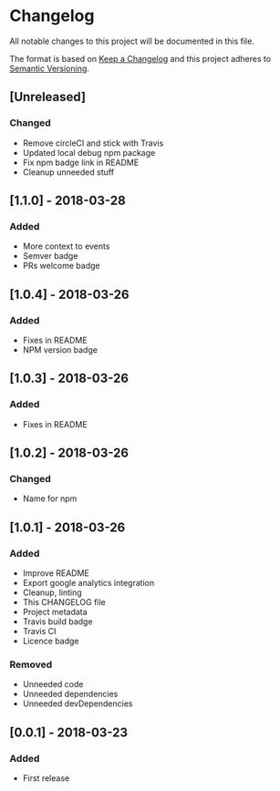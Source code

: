 # Changelog
All notable changes to this project will be documented in this file.

The format is based on [Keep a Changelog](http://keepachangelog.com/en/1.0.0/)
and this project adheres to [Semantic Versioning](http://semver.org/spec/v2.0.0.html).

## [Unreleased]

### Changed
- Remove circleCI and stick with Travis
- Updated local debug npm package
- Fix npm badge link in README
- Cleanup unneeded stuff

## [1.1.0] - 2018-03-28
### Added
- More context to events
- Semver badge
- PRs welcome badge

## [1.0.4] - 2018-03-26
### Added
- Fixes in README
- NPM version badge

## [1.0.3] - 2018-03-26
### Added
- Fixes in README

## [1.0.2] - 2018-03-26
### Changed
- Name for npm

## [1.0.1] - 2018-03-26
### Added
- Improve README
- Export google analytics integration
- Cleanup, linting
- This CHANGELOG file
- Project metadata
- Travis build badge
- Travis CI
- Licence badge

### Removed
- Unneeded code
- Unneeded dependencies
- Unneeded devDependencies

## [0.0.1] - 2018-03-23
### Added
- First release
